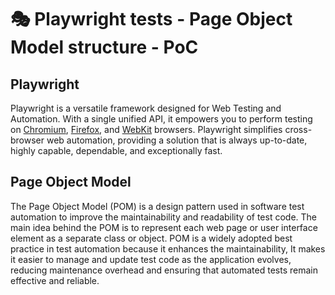 🎭 Playwright tests - Page Object Model structure - PoC
=======================================================

Playwright
----------
Playwright is a versatile framework designed for Web Testing and Automation. With a single unified API, it empowers you to perform testing on [Chromium](https://www.chromium.org/Home), [Firefox](https://www.mozilla.org/en-US/firefox/new/), and [WebKit](https://webkit.org/) browsers. Playwright simplifies cross-browser web automation, providing a solution that is always up-to-date, highly capable, dependable, and exceptionally fast.

Page Object Model
-----------------
The Page Object Model (POM) is a design pattern used in software test automation to improve the maintainability and readability of test code. The main idea behind the POM is to represent each web page or user interface element as a separate class or object. POM is a widely adopted best practice in test automation because it enhances the maintainability, It makes it easier to manage and update test code as the application evolves, reducing maintenance overhead and ensuring that automated tests remain effective and reliable.
